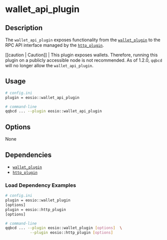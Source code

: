 # wallet_api_plugin

## Description

The `wallet_api_plugin` exposes functionality from the [`wallet_plugin`](../wallet_plugin/index.md) to the RPC API interface managed by the [`http_plugin`](../http_plugin/index.md).

[[caution | Caution]]
| This plugin exposes wallets. Therefore, running this plugin on a publicly accessible node is not recommended. As of 1.2.0, `qqbcd` will no longer allow the `wallet_api_plugin`.

## Usage

```sh
# config.ini
plugin = eosio::wallet_api_plugin

# command-line
qqbcd ... --plugin eosio::wallet_api_plugin
```

## Options

None

## Dependencies

* [`wallet_plugin`](../wallet_plugin/index.md)
* [`http_plugin`](../http_plugin/index.md)

### Load Dependency Examples

```sh
# config.ini
plugin = eosio::wallet_plugin
[options]
plugin = eosio::http_plugin
[options]

# command-line
qqbcd ... --plugin eosio::wallet_plugin [options]  \
           --plugin eosio::http_plugin [options]
```
